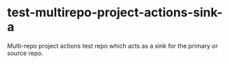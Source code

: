 # test-multirepo-project-actions-sink-a
Multi-repo project actions test repo which acts as a sink for the primary or source repo. 
